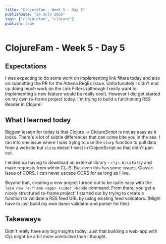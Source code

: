 ```yaml
---
title: "ClojureFam - Week 5 - Day 5"
publishDate: "24 July 2020"
tags: ["clojurefam", "clojure"]
publish: true
---
```


# ClojureFam - Week 5 - Day 5

## Expectations

I was expecting to do some work on implementing link filters today and also on submitting the PR for the Athena RegEx issue. Unfortunately I didn't end up doing much work on the Link Filters (although I really want to. Implementing a new feature would be really cool).
However I did get started on my own re-frame project today. I'm trying to build a functioning RSS Reader in Clojure!

## What I learned today

Biggest lesson for today is that Clojure -> ClojureScript is not as easy as it looks. There's a lot of subtle differences that can come bite you in the ass. I ran into one issue where I was trying to use the `slurp` function to pull data from a website but `slurp` doesn't exist in ClojureScript so that didn't pan out.

I ended up having to download an external library - `cljs-http` to try and make requests from within CLJS. But even this has some issues. Classic issue of CORS. I can never escape CORS for as long as I live.

Beyond that, creating a new project turned out to be quite easy with the `lein new re-frame <app> +cider +kondo` command. From there, you get a nicely structured re-frame project! I started out by trying to create a function to validate a RSS feed URL by using existing feed validators. (Might have to just build my own damn validator and parser for this).

## Takeaways

Didn't really have any big insights today. Just that building a web-app with Cljs might be a bit more unintuitive than I thought.
